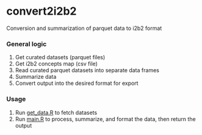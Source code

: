 # convert2i2b2

Conversion and summarization of parquet data to i2b2 format

### General logic

1.  Get curated datasets (parquet files)
2.  Get i2b2 concepts map (csv file)
3.  Read curated parquet datasets into separate data frames
4.  Summarize data
5.  Convert output into the desired format for export

### Usage
1.  Run [get_data.R](/get_data.R) to fetch datasets
2.  Run [main.R](/main.R) to process, summarize, and format the data, then return the output
